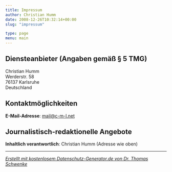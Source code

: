```yaml
---
title: Impressum
author: Christian Humm
date: 2008-12-26T10:32:14+00:00
slug: "impressum"

type: page
menu: main
---
```

## Diensteanbieter (Angaben gemäß § 5 TMG)

Christian Humm\
Werderstr. 58\
76137 Karlsruhe\
Deutschland

## Kontaktmöglichkeiten

**E-Mail-Adresse**: mail@c-m-l.net

## Journalistisch-redaktionelle Angebote

**Inhaltlich verantwortlich**: Christian Humm (Adresse wie oben)

---

_[Erstellt mit kostenlosem Datenschutz-Generator.de von Dr. Thomas Schwenke](https://datenschutz-generator.de/)_
